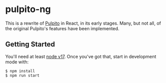 # pulpito-ng

This is a rewrite of [Pulpito](https://github.com/ceph/pulpito) in React, in
its early stages. Many, but not all, of the original Pulpito's features have
been implemented.

## Getting Started

You'll need at least [node v17](https://nodejs.org/en/download). Once you've got that, start in development mode with:

    $ npm install
    $ npm run start
